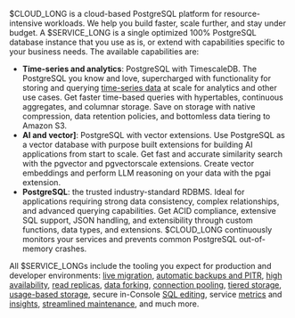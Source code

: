 $CLOUD_LONG is a cloud-based PostgreSQL platform for resource-intensive workloads. We help you build faster, 
scale further, and stay under budget. A $SERVICE_LONG is a single optimized 100% PostgreSQL database instance that you 
use as is, or extend with capabilities specific to your business needs. The available capabilities are:

- **Time-series and analytics**: PostgreSQL with TimescaleDB. The PostgreSQL you know and love, 
   supercharged with functionality for storing and querying [time-series data][what-is-time-series] at scale for 
   analytics and other use cases.
   Get faster time-based queries with hypertables, continuous aggregates, and columnar storage. Save on storage with 
   native compression, data retention policies, and bottomless data tiering to Amazon S3. 
- **AI and vector]**: PostgreSQL with vector extensions. Use PostgreSQL as a vector database with 
   purpose built extensions for building AI applications from start to scale. Get fast and accurate similarity search 
   with the pgvector and pgvectorscale extensions. Create vector embeddings and perform LLM reasoning on your data with 
   the pgai extension.
- **PostgreSQL**: the trusted industry-standard RDBMS. Ideal for applications requiring strong data 
   consistency, complex relationships, and advanced querying capabilities. Get ACID compliance, extensive SQL support, 
   JSON handling, and extensibility through custom functions, data types, and extensions. $CLOUD_LONG continuously 
   monitors your services and prevents common PostgreSQL out-of-memory crashes. 

All $SERVICE_LONGs include the tooling you expect for production and developer environments: [live migration][live-migration], 
[automatic backups and PITR][automatic-backups], [high availability][high-availability], [read replicas][readreplica], [data forking][operations-forking], [connection pooling][connection-pooling], [tiered storage][data-tiering], 
[usage-based storage][how-plans-work], secure in-Console [SQL editing][in-console-editors], service [metrics][metrics] 
and [insights][insights],&nbsp;[streamlined maintenance][maintain-upgrade],&nbsp;and much more.

[what-is-time-series]: https://www.timescale.com/blog/what-is-a-time-series-database/#what-is-a-time-series-database
[create-service]: /getting-started/:currentVersion:/services/
[live-migration]: /migrate/:currentVersion:/live-migration/
[automatic-backups]: /use-timescale/:currentVersion:/backup-restore/
[high-availability]: /use-timescale/:currentVersion:/ha-replicas/high-availability/
[readreplica]: /use-timescale/:currentVersion:/ha-replicas/read-scaling/
[operations-forking]: /use-timescale/:currentVersion:/services/service-management/#fork-a-service
[connection-pooling]: /use-timescale/:currentVersion:/services/connection-pooling
[data-tiering]: /use-timescale/:currentVersion:/data-tiering/
[how-plans-work]: /about/:currentVersion:/pricing-and-account-management/#how-plans-work
[in-console-editors]: /getting-started/:currentVersion:/run-queries-from-console/
[metrics]: /use-timescale/:currentVersion:/metrics-logging/service-metrics/
[insights]: /use-timescale/:currentVersion:/metrics-logging/insights/
[maintain-upgrade]: /use-timescale/:currentVersion:/upgrades/

